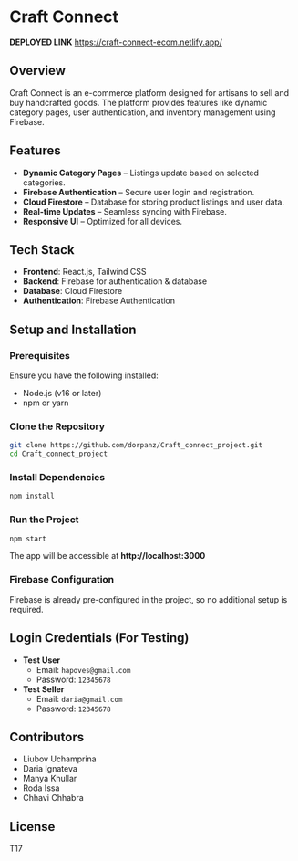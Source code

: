 # Craft Connect  
**DEPLOYED LINK**
https://craft-connect-ecom.netlify.app/ 
## Overview  
Craft Connect is an e-commerce platform designed for artisans to sell and buy handcrafted goods. The platform provides features like dynamic category pages, user authentication, and inventory management using Firebase.  

## Features  
- **Dynamic Category Pages** – Listings update based on selected categories.  
- **Firebase Authentication** – Secure user login and registration.  
- **Cloud Firestore** – Database for storing product listings and user data.  
- **Real-time Updates** – Seamless syncing with Firebase.  
- **Responsive UI** – Optimized for all devices.  

## Tech Stack  
- **Frontend**: React.js, Tailwind CSS  
- **Backend**: Firebase for authentication & database  
- **Database**: Cloud Firestore  
- **Authentication**: Firebase Authentication  

## Setup and Installation  

### Prerequisites  
Ensure you have the following installed:  
- Node.js (v16 or later)  
- npm or yarn  

### Clone the Repository  
```sh
git clone https://github.com/dorpanz/Craft_connect_project.git
cd Craft_connect_project
```

### Install Dependencies  
```sh
npm install
```

### Run the Project  
```sh
npm start
```
The app will be accessible at **http://localhost:3000**  

### Firebase Configuration  
Firebase is already pre-configured in the project, so no additional setup is required.  

## Login Credentials (For Testing)  
- **Test User**  
  - Email: `hapoves@gmail.com`  
  - Password: `12345678`  
- **Test Seller**  
  - Email: `daria@gmail.com`  
  - Password: `12345678`  
## Contributors  
- Liubov Uchamprina  
- Daria Ignateva  
- Manya Khullar  
- Roda Issa  
- Chhavi Chhabra  

## License  
T17
